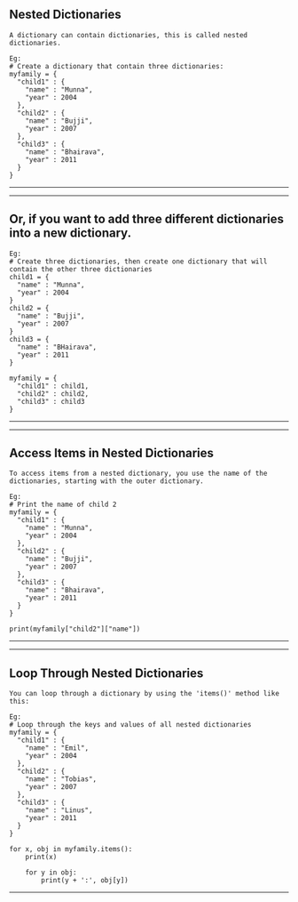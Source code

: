 Nested Dictionaries
---

```
A dictionary can contain dictionaries, this is called nested dictionaries.

Eg:
# Create a dictionary that contain three dictionaries:
myfamily = {
  "child1" : {
    "name" : "Munna",
    "year" : 2004
  },
  "child2" : {
    "name" : "Bujji",
    "year" : 2007
  },
  "child3" : {
    "name" : "Bhairava",
    "year" : 2011
  }
}
```

---------------------------
----------------

Or, if you want to add three different dictionaries into a new dictionary.
---
```
Eg:
# Create three dictionaries, then create one dictionary that will contain the other three dictionaries
child1 = {
  "name" : "Munna",
  "year" : 2004
}
child2 = {
  "name" : "Bujji",
  "year" : 2007
}
child3 = {
  "name" : "BHairava",
  "year" : 2011
}

myfamily = {
  "child1" : child1,
  "child2" : child2,
  "child3" : child3
}
```

---------------------------------------------------------------------------------------------------------------------------------------
-----------------------

Access Items in Nested Dictionaries
---
```
To access items from a nested dictionary, you use the name of the dictionaries, starting with the outer dictionary.

Eg:
# Print the name of child 2
myfamily = {
  "child1" : {
    "name" : "Munna",
    "year" : 2004
  },
  "child2" : {
    "name" : "Bujji",
    "year" : 2007
  },
  "child3" : {
    "name" : "Bhairava",
    "year" : 2011
  }
}

print(myfamily["child2"]["name"])
```

----------------------------------------------------------------------------------------------------------------------------
------------------------------------------

Loop Through Nested Dictionaries
---

```
You can loop through a dictionary by using the 'items()' method like this:

Eg:
# Loop through the keys and values of all nested dictionaries
myfamily = {
  "child1" : {
    "name" : "Emil",
    "year" : 2004
  },
  "child2" : {
    "name" : "Tobias",
    "year" : 2007
  },
  "child3" : {
    "name" : "Linus",
    "year" : 2011
  }
}

for x, obj in myfamily.items():
    print(x)
    
    for y in obj:
        print(y + ':', obj[y])
```        
----------------------------------------------------------------------------------------------------------------------------------------------------------------------